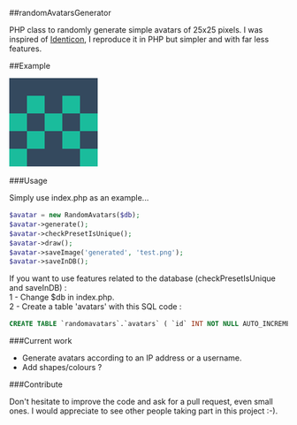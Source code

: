 ##randomAvatarsGenerator

PHP class to randomly generate simple avatars of 25x25 pixels. I was inspired of [Identicon](http://en.wikipedia.org/wiki/Identicon), I reproduce it in PHP but simpler and with far less features.

##Example

![Example](example.png)

###Usage

Simply use index.php as an example...

```php
$avatar = new RandomAvatars($db);
$avatar->generate();
$avatar->checkPresetIsUnique();
$avatar->draw();
$avatar->saveImage('generated', 'test.png');
$avatar->saveInDB();
```

If you want to use features related to the database (checkPresetIsUnique and saveInDB) :  
1 - Change $db in index.php.  
2 - Create a table 'avatars' with this SQL code :
```sql
CREATE TABLE `randomavatars`.`avatars` ( `id` INT NOT NULL AUTO_INCREMENT , `preset` VARCHAR(255) NOT NULL , `image_location` VARCHAR(255) NOT NULL , PRIMARY KEY (`id`)) ENGINE = InnoDB;
```

###Current work

- Generate avatars according to an IP address or a username.
- Add shapes/colours ?

###Contribute

Don't hesitate to improve the code and ask for a pull request, even small ones. I would appreciate to see other people taking part in this project :-).